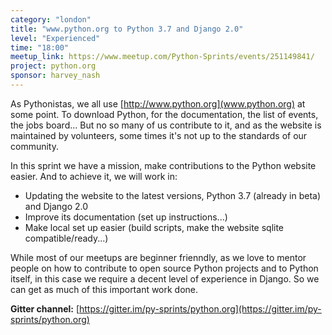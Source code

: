 ```yaml
---
category: "london"
title: "www.python.org to Python 3.7 and Django 2.0"
level: "Experienced"
time: "18:00"
meetup_link: https://www.meetup.com/Python-Sprints/events/251149841/
project: python.org
sponsor: harvey_nash
---
```


As Pythonistas, we all use [http://www.python.org](www.python.org) at some point. To download Python, for the documentation, the list of events, the jobs board... But no so many of us contribute to it, and as the website is maintained by volunteers, some times it's not up to the standards of our community.

In this sprint we have a mission, make contributions to the Python website easier. And to achieve it, we will work in:
- Updating the website to the latest versions, Python 3.7 (already in beta) and Django 2.0
- Improve its documentation (set up instructions...)
- Make local set up easier (build scripts, make the website sqlite compatible/ready...)

While most of our meetups are beginner frienndly, as we love to mentor people on how to contribute to open source Python projects and to Python itself, in this case we require a decent level of experience in Django. So we can get as much of this important work done.

**Gitter channel:** [https://gitter.im/py-sprints/python.org](https://gitter.im/py-sprints/python.org)
